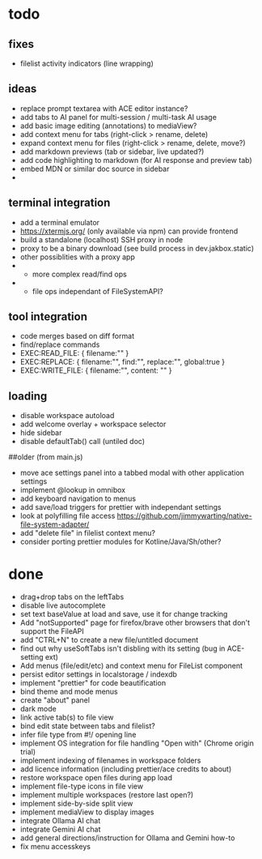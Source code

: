# todo

## fixes
- filelist activity indicators (line wrapping)

## ideas
- replace prompt textarea with ACE editor instance?
- add tabs to AI panel for multi-session / multi-task AI usage
- add basic image editing (annotations) to mediaView?
- add context menu for tabs (right-click > rename, delete)
- expand context menu for files (right-click > rename, delete, move?)
- add markdown previews (tab or sidebar, live updated?)
- add code highlighting to markdown (for AI response and preview tab)
- embed MDN or similar doc source in sidebar
- 

## terminal integration
- add a terminal emulator
- https://xtermjs.org/ (only available via npm) can provide frontend
- build a standalone (localhost) SSH proxy in node
- proxy to be a binary download (see build process in dev.jakbox.static)
- other possiblities with a proxy app 
- - more complex read/find ops
- - file ops independant of FileSystemAPI?


## tool integration
- code merges based on diff format
- find/replace commands
- EXEC:READ_FILE: { filename:"" }
- EXEC:REPLACE: { filename:"", find:"", replace:"", global:true }
- EXEC:WRITE_FILE: { filename:"", content: "" }

## loading
- disable workspace autoload
- add welcome overlay + workspace selector
- hide sidebar
- disable defaultTab() call (untiled doc)

##older (from main.js)
- move ace settings panel into a tabbed modal with other application settings
- implement @lookup in omnibox
- add keyboard navigation to menus
- add save/load triggers for prettier with independant settings
- look at polyfilling file access https://github.com/jimmywarting/native-file-system-adapter/
- add "delete file" in filelist context menu?
- consider porting prettier modules for Kotline/Java/Sh/other?

# done
- drag+drop tabs on the leftTabs
- disable live autocomplete
- set text baseValue at load and save, use it for change tracking
- Add "notSupported" page for firefox/brave other browsers that don't support the FileAPI
- add "CTRL+N" to create a new file/untitled document
- find out why useSoftTabs isn't disbling with its setting (bug in ACE-setting ext)
- Add menus (file/edit/etc) and context menu for FileList component
- persist editor settings in localstorage / indexdb
- implement "prettier" for code beautification
- bind theme and mode menus
- create "about" panel
- dark mode
- link active tab(s) to file view
- bind edit state between tabs and filelist?
- infer file type from #!/ opening line
- implement OS integration for file handling "Open with" (Chrome origin trial)
- implement indexing of filenames in workspace folders
- add licence information (including prettier/ace credits to about)
- restore workspace open files during app load
- implement file-type icons in file view
- implement multiple workspaces (restore last open?)	
- implement side-by-side split view
- implement mediaView to display images
- integrate Ollama AI chat
- integrate Gemini AI chat
- add general directions/instruction for Ollama and Gemini how-to
- fix menu accesskeys